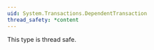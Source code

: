 ```yaml
---
uid: System.Transactions.DependentTransaction
thread_safety: *content
---
```


This type is thread safe.


